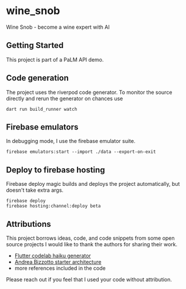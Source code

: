 # wine_snob

Wine Snob - become a wine expert with AI

## Getting Started

This project is part of a PaLM API demo. 

## Code generation

The project uses the riverpod code generator. To monitor the source directly and rerun the generator
on chances use

```shell
dart run build_runner watch 
```

## Firebase emulators

In debugging mode, I use the firebase emulator suite. 

```shell
firebase emulators:start --import ./data --export-on-exit
```

## Deploy to firebase hosting

Firebase deploy magic  builds and deploys the project automatically, but doesn't take extra args.

```shell
firebase deploy
firebase hosting:channel:deploy beta
```

## Attributions

This project borrows ideas, code, and code snippets from some open source projects I would like to
thank the authors for sharing their work.

* [Flutter codelab haiku generator](https://github.com/flutter/codelabs/tree/main/haiku_generator)
* [Andrea Bizzotto starter architecture](https://github.com/bizz84/starter_architecture_flutter_firebase/tree/master)
* more references included in the code

Please reach out if you feel that I used your code without attribution.